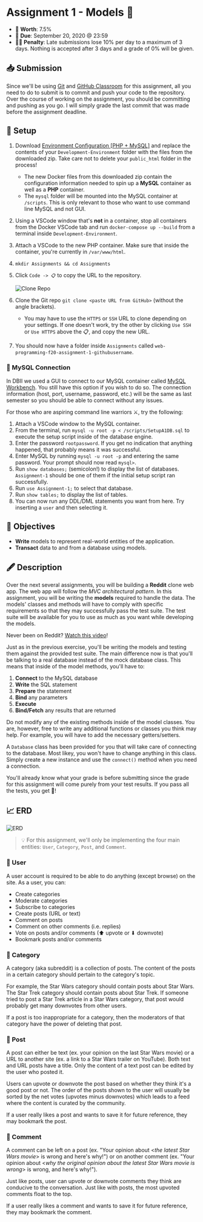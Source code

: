 # Assignment 1 - Models 💾

- 💯 **Worth**: 7.5%
- 📅 **Due**: September 20, 2020 @ 23:59
- 🙅🏽‍ **Penalty**: Late submissions lose 10% per day to a maximum of 3 days. Nothing is accepted after 3 days and a grade of 0% will be given.

## 📥 Submission

Since we'll be using [Git](https://git-scm.com/) and [GitHub Classroom](https://classroom.github.com/) for this assignment, all you need to do to submit is to commit and push your code to the repository. Over the course of working on the assignment, you should be committing and pushing as you go. I will simply grade the last commit that was made before the assignment deadline.

## 🔨 Setup

1. Download [Environment Configuration [PHP + MySQL]](https://jac-moodle.dawsoncollege.qc.ca/mod/resource/view.php?id=40320) and replace the contents of your `Development-Environment` folder with the files from the downloaded zip. Take care not to delete your `public_html` folder in the process!
   - The new Docker files from this downloaded zip contain the configuration information needed to spin up a **MySQL** container as well as a **PHP** container.
   - The `mysql` folder will be mounted into the MySQL container at `/scripts`. This is only relevant to those who want to use command line MySQL and not GUI.
2. Using a VSCode window that's **not** in a container, stop all containers from the Docker VSCode tab and run `docker-compose up --build` from a terminal inside `Development-Environment`.
3. Attach a VSCode to the new PHP container. Make sure that inside the container, you're currently in `/var/www/html`.
4. `mkdir Assignments && cd Assignments`
5. Click `Code -> 📋` to copy the URL to the repository.

   ![Clone Repo](docs/Clone-Repo.png)

6. Clone the Git repo `git clone <paste URL from GitHub>` (without the angle brackets).
   - You may have to use the `HTTPS` or `SSH` URL to clone depending on your settings. If one doesn't work, try the other by clicking `Use SSH` or `Use HTTPS` above the 📋, and copy the new URL.
7. You should now have a folder inside `Assignments` called `web-programming-f20-assignment-1-githubusername`.

### 🐬 MySQL Connection

In DBII we used a GUI to connect to our MySQL container called [MySQL Workbench](https://dev.mysql.com/downloads/workbench/). You still have this option if you wish to do so. The connection information (host, port, username, password, etc.) will be the same as last semester so you should be able to connect without any issues.

For those who are aspiring command line warriors ⚔️, try the following:

1. Attach a VSCode window to the MySQL container.
2. From the terminal, run `mysql -u root -p < /scripts/SetupA1DB.sql` to execute the setup script inside of the database engine.
3. Enter the password `rootpassword`. If you get no indication that anything happened, that probably means it was successful.
4. Enter MySQL by running `mysql -u root -p` and entering the same password. Your prompt should now read `mysql>`.
5. Run `show databases;` (semicolon!) to display the list of databases. `Assignment-1` should be one of them if the initial setup script ran successfully.
6. Run `use Assignment-1;` to select that database.
7. Run `show tables;` to display the list of tables.
8. You can now run any DDL/DML statements you want from here. Try inserting a `user` and then selecting it.

## 🎯 Objectives

- **Write** models to represent real-world entities of the application.
- **Transact** data to and from a database using models.

## 🖋️ Description

Over the next several assignments, you will be building a **Reddit** clone web app. The web app will follow the *MVC architectural pattern*. In this assignment, you will be writing the **models** required to handle the data. The models' classes and methods will have to comply with specific requirements so that they may successfully pass the test suite. The test suite will be available for you to use as much as you want while developing the models.

Never been on Reddit? [Watch this video](https://www.youtube.com/watch?v=tlI022aUWQQ)!

Just as in the previous exercise, you'll be writing the models and testing them against the provided test suite. The main difference now is that you'll be talking to a real database instead of the mock database class. This means that inside of the model methods, you'll have to:

1. **Connect** to the MySQL database
2. **Write** the SQL statement
3. **Prepare** the statement
4. **Bind** any parameters
5. **Execute**
6. **Bind/Fetch** any results that are returned

Do not modify any of the existing methods inside of the model classes. You are, however, free to write any additional functions or classes you think may help. For example, you will have to add the necessary getters/setters.

A `Database` class has been provided for you that will take care of connecting to the database. Most likey, you won't have to change anything in this class. Simply create a new instance and use the `connect()` method when you need a connection.

You'll already know what your grade is before submitting since the grade for this assignment will come purely from your test results. If you pass all the tests, you get 💯!

## 📈 ERD

![ERD](docs/ERD.png)

> 💡 For this assignment, we'll only be implementing the four main entities: `User`, `Category`, `Post`, and `Comment`.

### 👤 User

A user account is required to be able to do anything (except browse) on the site. As a user, you can:

- Create categories
- Moderate categories
- Subscribe to categories
- Create posts (URL or text)
- Comment on posts
- Comment on other comments (i.e. replies)
- Vote on posts and/or comments (⬆ upvote or ⬇ downvote)
- Bookmark posts and/or comments

### 📁 Category

A category (aka subreddit) is a collection of posts. The content of the posts in a certain category should pertain to the category's topic.

For example, the Star Wars category should contain posts about Star Wars. The Star Trek category should contain posts about Star Trek. If someone tried to post a Star Trek article in a Star Wars category, that post would probably get many downvotes from other users.

If a post is too inappropriate for a category, then the moderators of that category have the power of deleting that post.

### 📝 Post

A post can either be text (ex. your opinion on the last Star Wars movie) or a URL to another site (ex. a link to a Star Wars trailer on YouTube). Both text and URL posts have a title. Only the content of a text post can be edited by the user who posted it.

Users can upvote or downvote the post based on whether they think it's a good post or not. The order of the posts shown to the user will usually be sorted by the net votes (upvotes minus downvotes) which leads to a feed where the content is curated by the community.

If a user really likes a post and wants to save it for future reference, they may bookmark the post.

### 📣 Comment

A comment can be left on a post (ex. "Your opinion about \<*the latest Star Wars movie*\> is wrong and here's why!") or on another comment (ex. "Your opinion about \<*why the original opinion about the latest Star Wars movie is wrong*\> is wrong, and here's why!").

Just like posts, user can upvote or downvote comments they think are conducive to the conversation. Just like with posts, the most upvoted comments float to the top.

If a user really likes a comment and wants to save it for future reference, they may bookmark the comment.
